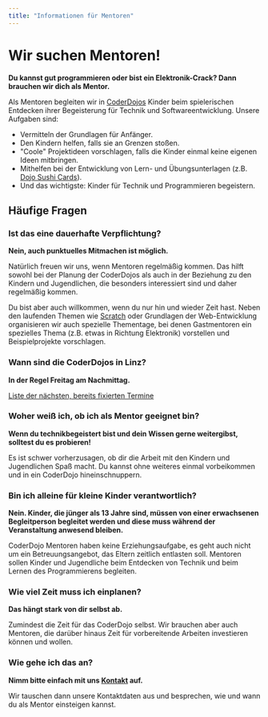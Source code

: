 ```yaml
---
title: "Informationen für Mentoren"
---
```


# Wir suchen Mentoren!

**Du kannst gut programmieren oder bist ein Elektronik-Crack? Dann brauchen wir dich als Mentor.**

Als Mentoren begleiten wir in [CoderDojos](http://www.coderdojo.com "Internationale CoderDojo Webseite") Kinder beim spielerischen Entdecken ihrer Begeisterung für Technik und Softwareentwicklung. Unsere Aufgaben sind:

* Vermitteln der Grundlagen für Anfänger.
* Den Kindern helfen, falls sie an Grenzen stoßen.
* "Coole" Projektideen vorschlagen, falls die Kinder einmal keine eigenen Ideen mitbringen.
* Mithelfen bei der Entwicklung von Lern- und Übungsunterlagen (z.B. [Dojo Sushi Cards](http://kata.coderdojo.com/wiki/Sushi "Beschreibung von Dojo Sushi im CoderDojo Wiki")).
* Und das wichtigste: Kinder für Technik und Programmieren begeistern.

## Häufige Fragen

### Ist das eine dauerhafte Verpflichtung?

**Nein, auch punktuelles Mitmachen ist möglich.**

Natürlich freuen wir uns, wenn Mentoren regelmäßig kommen. Das hilft sowohl bei der Planung der CoderDojos als auch in der Beziehung zu den Kindern und Jugendlichen, die besonders interessiert sind und daher regelmäßig kommen.

Du bist aber auch willkommen, wenn du nur hin und wieder Zeit hast. Neben den laufenden Themen wie [Scratch](https://scratch.mit.edu/ "Homepage von Scratch") oder Grundlagen der Web-Entwicklung organisieren wir auch spezielle Thementage, bei denen Gastmentoren ein spezielles Thema (z.B. etwas in Richtung Elektronik) vorstellen und Beispielprojekte vorschlagen.

### Wann sind die CoderDojos in Linz?

**In der Regel Freitag am Nachmittag.**

[Liste der nächsten, bereits fixierten Termine](/termine)

### Woher weiß ich, ob ich als Mentor geeignet bin?

**Wenn du technikbegeistert bist und dein Wissen gerne weitergibst, solltest du es probieren!**

Es ist schwer vorherzusagen, ob dir die Arbeit mit den Kindern und Jugendlichen Spaß macht. Du kannst ohne weiteres einmal vorbeikommen und in ein CoderDojo hineinschnuppern.

### Bin ich alleine für kleine Kinder verantwortlich?

**Nein. Kinder, die jünger als 13 Jahre sind, müssen von einer erwachsenen Begleitperson begleitet werden und diese muss während der Veranstaltung anwesend bleiben.**

CoderDojo Mentoren haben keine Erziehungsaufgabe, es geht auch nicht um ein Betreuungsangebot, das Eltern zeitlich entlasten soll. Mentoren sollen Kinder und Jugendliche beim Entdecken von Technik und beim Lernen des Programmierens begleiten.

### Wie viel Zeit muss ich einplanen?

**Das hängt stark von dir selbst ab.**

Zumindest die Zeit für das CoderDojo selbst. Wir brauchen aber auch Mentoren, die darüber hinaus Zeit für vorbereitende Arbeiten investieren können und wollen.

### Wie gehe ich das an?

**Nimm bitte einfach mit uns [Kontakt](http://coderdojo-linz.github.io/kontakt.html) auf.**

Wir tauschen dann unsere Kontaktdaten aus und besprechen, wie und wann du als Mentor einsteigen kannst.
